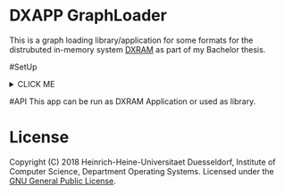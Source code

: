 # DXAPP GraphLoader
This is a graph loading library/application for some formats for the distrubuted in-memory system 
[DXRAM](https://github.com/hhu-bsinfo/dxram/) as part of my Bachelor thesis.

#SetUp
<details><summary>CLICK ME</summary><p>
To run this application, its recommended to edit the default configs of [DXRAM]()
First set *m_enabled* to *true* and set the amount of workers per peer.

```JSON
"JobComponent": {
      "m_enabled": true,
      "m_numWorkers": VALUE,
      ...,
},
```

If you encounter issues with messages not being delivered duo to messages being dropped 
then you can increase the duration to time out to give the application some time to send the data.

```JSON
"NetworkComponent": {
      ...,
      "m_nioConfig": {
          ...,
          "m_value": VALUE,
          "m_unit": "ms"
        },
        ...
}
```
</p>
</details>

#API
This app can be run as DXRAM Application or used as library.
# License
Copyright (C) 2018 Heinrich-Heine-Universitaet Duesseldorf, Institute of Computer Science, Department Operating Systems.
Licensed under the [GNU General Public License](LICENSE.md).
